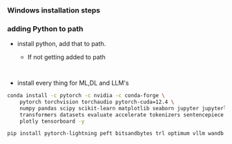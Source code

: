 ### Windows installation steps

### adding Python to path

- install python, add that to path.
  - If not getting added to path
      ```bash
        
       ```
    
- install every thing for ML,DL and LLM's
```bash
conda install -c pytorch -c nvidia -c conda-forge \
    pytorch torchvision torchaudio pytorch-cuda=12.4 \
    numpy pandas scipy scikit-learn matplotlib seaborn jupyter jupyterlab ipykernel \
    transformers datasets evaluate accelerate tokenizers sentencepiece \
    plotly tensorboard -y

pip install pytorch-lightning peft bitsandbytes trl optimum vllm wandb

```

